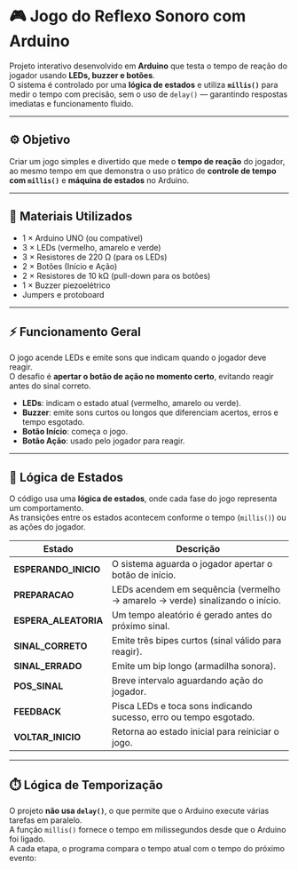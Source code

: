 # 🎮 Jogo do Reflexo Sonoro com Arduino

Projeto interativo desenvolvido em **Arduino** que testa o tempo de reação do jogador usando **LEDs, buzzer e botões**.  
O sistema é controlado por uma **lógica de estados** e utiliza **`millis()`** para medir o tempo com precisão, sem o uso de `delay()` — garantindo respostas imediatas e funcionamento fluido.

---

## ⚙️ Objetivo

Criar um jogo simples e divertido que mede o **tempo de reação** do jogador, ao mesmo tempo em que demonstra o uso prático de **controle de tempo com `millis()`** e **máquina de estados** no Arduino.

---

## 🔩 Materiais Utilizados

- 1 × Arduino UNO (ou compatível)
- 3 × LEDs (vermelho, amarelo e verde)
- 3 × Resistores de 220 Ω (para os LEDs)
- 2 × Botões (Início e Ação)
- 2 × Resistores de 10 kΩ (pull-down para os botões)
- 1 × Buzzer piezoelétrico
- Jumpers e protoboard

---

## ⚡ Funcionamento Geral

O jogo acende LEDs e emite sons que indicam quando o jogador deve reagir.  
O desafio é **apertar o botão de ação no momento certo**, evitando reagir antes do sinal correto.

- **LEDs**: indicam o estado atual (vermelho, amarelo ou verde).  
- **Buzzer**: emite sons curtos ou longos que diferenciam acertos, erros e tempo esgotado.  
- **Botão Início**: começa o jogo.
- **Botão Ação**: usado pelo jogador para reagir.

---

## 🧠 Lógica de Estados

O código usa uma **lógica de estados**, onde cada fase do jogo representa um comportamento.  
As transições entre os estados acontecem conforme o tempo (`millis()`) ou as ações do jogador.

| Estado | Descrição |
|--------|------------|
| **ESPERANDO_INICIO** | O sistema aguarda o jogador apertar o botão de início. |
| **PREPARACAO** | LEDs acendem em sequência (vermelho → amarelo → verde) sinalizando o início. |
| **ESPERA_ALEATORIA** | Um tempo aleatório é gerado antes do próximo sinal. |
| **SINAL_CORRETO** | Emite três bipes curtos (sinal válido para reagir). |
| **SINAL_ERRADO** | Emite um bip longo (armadilha sonora). |
| **POS_SINAL** | Breve intervalo aguardando ação do jogador. |
| **FEEDBACK** | Pisca LEDs e toca sons indicando sucesso, erro ou tempo esgotado. |
| **VOLTAR_INICIO** | Retorna ao estado inicial para reiniciar o jogo. |

---

## ⏱️ Lógica de Temporização

O projeto **não usa `delay()`**, o que permite que o Arduino execute várias tarefas em paralelo.  
A função `millis()` fornece o tempo em milissegundos desde que o Arduino foi ligado.  
A cada etapa, o programa compara o tempo atual com o tempo do próximo evento:
